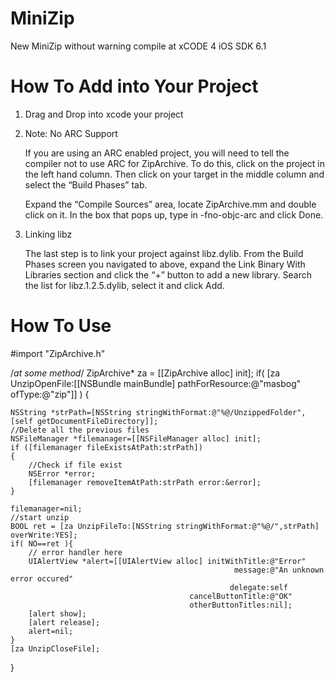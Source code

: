 MiniZip
=======

New MiniZip without warning compile at xCODE 4 iOS SDK 6.1

How To Add into Your Project
============================

1. Drag and Drop into xcode your project

2. Note: No ARC Support

	If you are using an ARC enabled project, you will need to tell the compiler not to use ARC for ZipArchive. To do this, click on the project in the left hand column. Then click on your target in the middle column and select the “Build Phases” tab.

	Expand the “Compile Sources” area, locate ZipArchive.mm and double click on it. In the box that pops up, type in -fno-objc-arc and click Done.

3. Linking libz

	The last step is to link your project against libz.dylib. From the Build Phases screen you navigated to above, expand the Link Binary With Libraries section and click the “+” button to add a new library. Search the list for libz.1.2.5.dylib, select it and click Add.

How To Use
==========

#import "ZipArchive.h" 

/*at some method*/
ZipArchive* za = [[ZipArchive alloc] init];
if( [za UnzipOpenFile:[[NSBundle mainBundle] pathForResource:@"masbog" ofType:@"zip"]] )
{
	
	NSString *strPath=[NSString stringWithFormat:@"%@/UnzippedFolder",[self getDocumentFileDirectory]];
	//Delete all the previous files
	NSFileManager *filemanager=[[NSFileManager alloc] init];
	if ([filemanager fileExistsAtPath:strPath]) 
	{
		//Check if file exist	
		NSError *error;
		[filemanager removeItemAtPath:strPath error:&error];
	}

	filemanager=nil;
	//start unzip
	BOOL ret = [za UnzipFileTo:[NSString stringWithFormat:@"%@/",strPath] overWrite:YES];
	if( NO==ret ){
		// error handler here
		UIAlertView *alert=[[UIAlertView alloc] initWithTitle:@"Error"
													  message:@"An unknown error occured"
													 delegate:self
											cancelButtonTitle:@"OK"
											otherButtonTitles:nil];
		[alert show];
		[alert release];
		alert=nil;
	}
	[za UnzipCloseFile];
}			